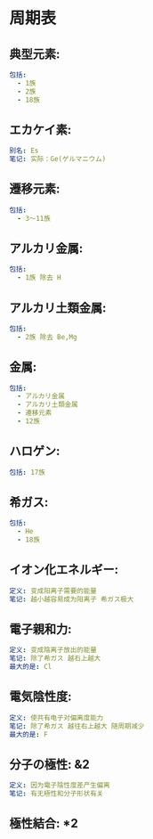 # 周期表

## 典型元素:

```yaml
包括:
  - 1族
  - 2族
  - 18族

```

## エカケイ素:

```yaml
别名: Es
笔记: 实际：Ge(ゲルマニウム)

```

## 遷移元素:

```yaml
包括:
  - 3～11族

```

## アルカリ金属:

```yaml
包括:
  - 1族 除去 H

```

## アルカリ土類金属:

```yaml
包括:
  - 2族 除去 Be,Mg

```

## 金属:

```yaml
包括:
  - アルカリ金属
  - アルカリ土類金属
  - 遷移元素
  - 12族

```

## ハロゲン:

```yaml
包括: 17族

```

## 希ガス:

```yaml
包括:
  - He
  - 18族

```

## イオン化エネルギー:

```yaml
定义: 变成阳离子需要的能量
笔记: 越小越容易成为阳离子 希ガス极大

```

## 電子親和力:

```yaml
定义: 变成陰离子放出的能量
笔记: 除了希ガス 越右上越大
最大的是: Cl

```

## 電気陰性度:

```yaml
定义: 使共有电子对偏离度能力
笔记: 除了希ガス 越往右上越大 随周期减少
最大的是: F

```

## 分子の極性: &2

```yaml
定义: 因为電子陰性度差产生偏离
笔记: 有无極性和分子形状有关

```

## 極性結合: *2

```yaml
```